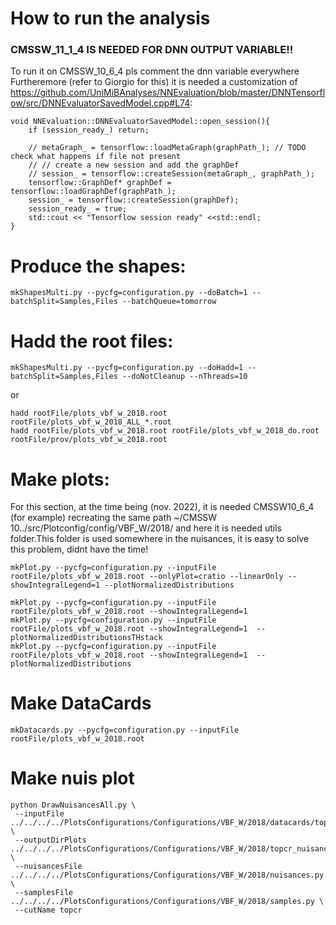 
# How to run the analysis 
### CMSSW_11_1_4 IS NEEDED FOR DNN OUTPUT VARIABLE!!
To run it on CMSSW_10_6_4 pls comment the dnn variable everywhere
Furtheremore (refer to Giorgio for this) it is needed a customization of https://github.com/UniMiBAnalyses/NNEvaluation/blob/master/DNNTensorflow/src/DNNEvaluatorSavedModel.cpp#L74:


    void NNEvaluation::DNNEvaluatorSavedModel::open_session(){
        if (session_ready_) return;

        // metaGraph_ = tensorflow::loadMetaGraph(graphPath_); // TODO check what happens if file not present
        // // create a new session and add the graphDef
        // session_ = tensorflow::createSession(metaGraph_, graphPath_);
        tensorflow::GraphDef* graphDef = tensorflow::loadGraphDef(graphPath_);
        session_ = tensorflow::createSession(graphDef);
        session_ready_ = true;
        std::cout << "Tensorflow session ready" <<std::endl;
    }  

    
# Produce the shapes:

    mkShapesMulti.py --pycfg=configuration.py --doBatch=1 --batchSplit=Samples,Files --batchQueue=tomorrow

# Hadd the root files:

    mkShapesMulti.py --pycfg=configuration.py --doHadd=1 --batchSplit=Samples,Files --doNotCleanup --nThreads=10

or

    hadd rootFile/plots_vbf_w_2018.root rootFile/plots_vbf_w_2018_ALL_*.root
    hadd rootFile/plots_vbf_w_2018.root rootFile/plots_vbf_w_2018_do.root rootFile/prov/plots_vbf_w_2018.root 


# Make plots:
For this section, at the time being (nov. 2022), it is needed CMSSW10_6_4 (for example) recreating the same path ~/CMSSW 10../src/Plotconfig/config/VBF_W/2018/ and here it is needed utils folder.This folder is used somewhere in the nuisances, it is easy to solve this problem, didnt have the time!


    mkPlot.py --pycfg=configuration.py --inputFile rootFile/plots_vbf_w_2018.root --onlyPlot=cratio --linearOnly --showIntegralLegend=1 --plotNormalizedDistributions

    mkPlot.py --pycfg=configuration.py --inputFile rootFile/plots_vbf_w_2018.root --showIntegralLegend=1
    mkPlot.py --pycfg=configuration.py --inputFile rootFile/plots_vbf_w_2018.root --showIntegralLegend=1  --plotNormalizedDistributionsTHstack
    mkPlot.py --pycfg=configuration.py --inputFile rootFile/plots_vbf_w_2018.root --showIntegralLegend=1  --plotNormalizedDistributions

# Make DataCards
    mkDatacards.py --pycfg=configuration.py --inputFile rootFile/plots_vbf_w_2018.root


# Make nuis plot
    python DrawNuisancesAll.py \
     --inputFile ../../../../PlotsConfigurations/Configurations/VBF_W/2018/datacards/topcr/eta1/shapes/histos_topcr.root  \
     --outputDirPlots ../../../../PlotsConfigurations/Configurations/VBF_W/2018/topcr_nuisance  \
     --nuisancesFile ../../../../PlotsConfigurations/Configurations/VBF_W/2018/nuisances.py  \
     --samplesFile   ../../../../PlotsConfigurations/Configurations/VBF_W/2018/samples.py \
     --cutName topcr
